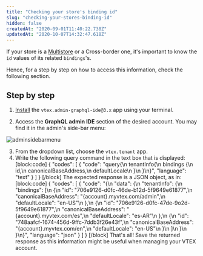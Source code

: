 ```yaml
---
title: "Checking your store's binding id"
slug: "checking-your-stores-binding-id"
hidden: false
createdAt: "2020-09-01T11:40:22.738Z"
updatedAt: "2020-10-07T14:32:47.618Z"
---
```

If your store is a [Multistore](https://help.vtex.com/en/tutorial/creating-multi-store-multi-domain--tutorials_510?locale=en) or a Cross-border one, it's important to know the `id` values of its related `bindings`'s. 

Hence, for a step by step on how to access this information, check the following section.

## Step by step

1. [Install](https://vtex.io/docs/recipes/store/installing-an-app) the `vtex.admin-graphql-ide@3.x` app using your terminal.

2. Access the **GraphQL admin IDE** section of the desired account. You may find it in the admin's side-bar menu:

![adminsidebarmenu](https://user-images.githubusercontent.com/52087100/66516950-95d29a00-eab8-11e9-8cea-080fbdab84d5.png)

3. From the dropdown list, choose the `vtex.tenant` app.
4. Write the following query command in the text box that is displayed:
[block:code]
{
  "codes": [
    {
      "code": "query{\n  tenantInfo{\n    bindings {\n      id,\n      canonicalBaseAddress,\n     defaultLocale\n    }\n  }\n}",
      "language": "text"
    }
  ]
}
[/block]
The expected response is a JSON object, as in:
[block:code]
{
  "codes": [
    {
      "code": "{\n  \"data\": {\n    \"tenantInfo\": {\n      \"bindings\": [\n        {\n          \"id\": \"706e9126-d0fc-46de-b12d-5f9649e61877\",\n          \"canonicalBaseAddress\": \"{account}.myvtex.com/admin\",\n          \"defaultLocale\": \"en-US\"\n        },\n        {\n          \"id\": \"706e9126-d0fc-47de-9o2d-5f9649e61877\",\n          \"canonicalBaseAddress\": \"{account}.myvtex.com/es\",\n          \"defaultLocale\": \"es-AR\"\n        },\n        {\n          \"id\": \"748aafcf-1674-456d-9ffc-7ddb3f26e43f\",\n          \"canonicalBaseAddress\": \"{account}.myvtex.com/en\",\n          \"defaultLocale\": \"en-US\"\n        }\n      ]\n    }\n  }\n}",
      "language": "json"
    }
  ]
}
[/block]
That's all! Save the returned response as this information might be useful when managing your VTEX account.